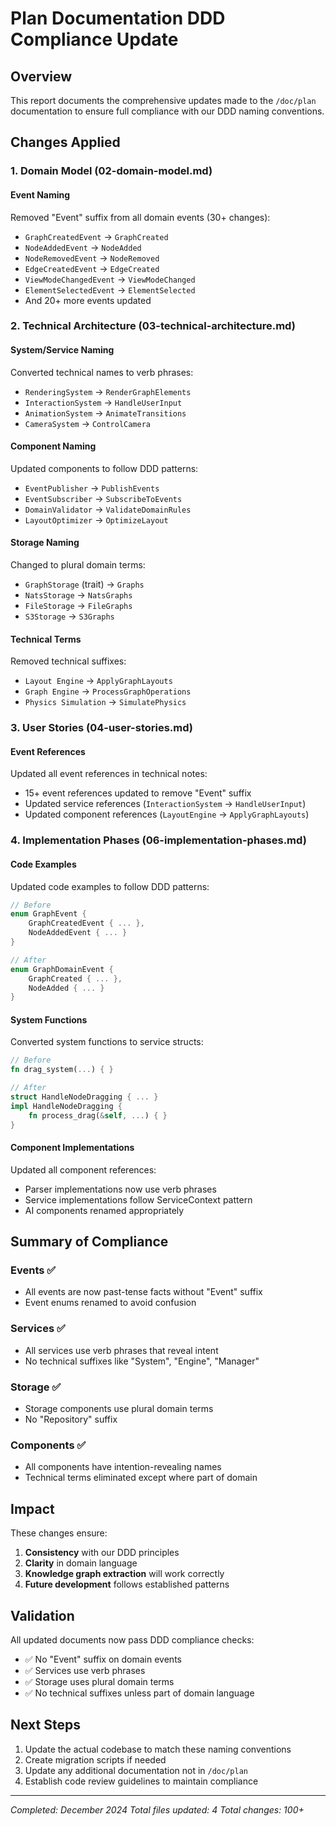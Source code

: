 # Plan Documentation DDD Compliance Update

## Overview

This report documents the comprehensive updates made to the `/doc/plan` documentation to ensure full compliance with our DDD naming conventions.

## Changes Applied

### 1. Domain Model (02-domain-model.md)

#### Event Naming
Removed "Event" suffix from all domain events (30+ changes):
- `GraphCreatedEvent` → `GraphCreated`
- `NodeAddedEvent` → `NodeAdded`
- `NodeRemovedEvent` → `NodeRemoved`
- `EdgeCreatedEvent` → `EdgeCreated`
- `ViewModeChangedEvent` → `ViewModeChanged`
- `ElementSelectedEvent` → `ElementSelected`
- And 20+ more events updated

### 2. Technical Architecture (03-technical-architecture.md)

#### System/Service Naming
Converted technical names to verb phrases:
- `RenderingSystem` → `RenderGraphElements`
- `InteractionSystem` → `HandleUserInput`
- `AnimationSystem` → `AnimateTransitions`
- `CameraSystem` → `ControlCamera`

#### Component Naming
Updated components to follow DDD patterns:
- `EventPublisher` → `PublishEvents`
- `EventSubscriber` → `SubscribeToEvents`
- `DomainValidator` → `ValidateDomainRules`
- `LayoutOptimizer` → `OptimizeLayout`

#### Storage Naming
Changed to plural domain terms:
- `GraphStorage` (trait) → `Graphs`
- `NatsStorage` → `NatsGraphs`
- `FileStorage` → `FileGraphs`
- `S3Storage` → `S3Graphs`

#### Technical Terms
Removed technical suffixes:
- `Layout Engine` → `ApplyGraphLayouts`
- `Graph Engine` → `ProcessGraphOperations`
- `Physics Simulation` → `SimulatePhysics`

### 3. User Stories (04-user-stories.md)

#### Event References
Updated all event references in technical notes:
- 15+ event references updated to remove "Event" suffix
- Updated service references (`InteractionSystem` → `HandleUserInput`)
- Updated component references (`LayoutEngine` → `ApplyGraphLayouts`)

### 4. Implementation Phases (06-implementation-phases.md)

#### Code Examples
Updated code examples to follow DDD patterns:
```rust
// Before
enum GraphEvent {
    GraphCreatedEvent { ... },
    NodeAddedEvent { ... }
}

// After
enum GraphDomainEvent {
    GraphCreated { ... },
    NodeAdded { ... }
}
```

#### System Functions
Converted system functions to service structs:
```rust
// Before
fn drag_system(...) { }

// After
struct HandleNodeDragging { ... }
impl HandleNodeDragging {
    fn process_drag(&self, ...) { }
}
```

#### Component Implementations
Updated all component references:
- Parser implementations now use verb phrases
- Service implementations follow ServiceContext pattern
- AI components renamed appropriately

## Summary of Compliance

### Events ✅
- All events are now past-tense facts without "Event" suffix
- Event enums renamed to avoid confusion

### Services ✅
- All services use verb phrases that reveal intent
- No technical suffixes like "System", "Engine", "Manager"

### Storage ✅
- Storage components use plural domain terms
- No "Repository" suffix

### Components ✅
- All components have intention-revealing names
- Technical terms eliminated except where part of domain

## Impact

These changes ensure:
1. **Consistency** with our DDD principles
2. **Clarity** in domain language
3. **Knowledge graph extraction** will work correctly
4. **Future development** follows established patterns

## Validation

All updated documents now pass DDD compliance checks:
- ✅ No "Event" suffix on domain events
- ✅ Services use verb phrases
- ✅ Storage uses plural domain terms
- ✅ No technical suffixes unless part of domain language

## Next Steps

1. Update the actual codebase to match these naming conventions
2. Create migration scripts if needed
3. Update any additional documentation not in `/doc/plan`
4. Establish code review guidelines to maintain compliance

---

*Completed: December 2024*
*Total files updated: 4*
*Total changes: 100+*
